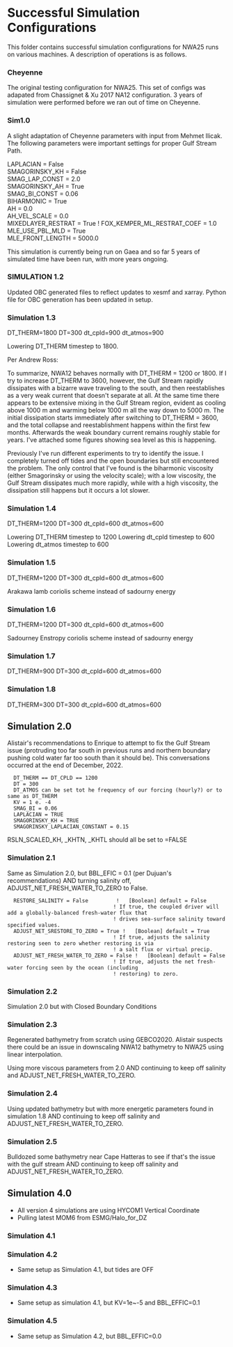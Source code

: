 # Successful Simulation Configurations


This folder contains successful simulation configurations for NWA25 runs on various machines. A description of operations is as follows.

### Cheyenne

The original testing configuration for NWA25. This set of configs was adapated from Chassignet & Xu 2017 NA12 configuration. 3 years of simulation were performed before we ran out of time on Cheyenne. 

### Sim1.0

A slight adaptation of Cheyenne parameters with input from Mehmet Ilicak. The following parameters were important settings for proper Gulf Stream Path.

  LAPLACIAN = False                                   
  SMAGORINSKY_KH = False                                
  SMAG_LAP_CONST = 2.0       
  SMAGORINSKY_AH = True                                                         
  SMAG_BI_CONST = 0.06                                                           
  BIHARMONIC = True                                                               
  AH = 0.0                                              
  AH_VEL_SCALE = 0.0         
  MIXEDLAYER_RESTRAT = True      !
  FOX_KEMPER_ML_RESTRAT_COEF = 1.0
  MLE_USE_PBL_MLD = True          
  MLE_FRONT_LENGTH = 5000.0       

This simulation is currently being run on Gaea and so far 5 years of simulated time have been run, with more years ongoing.

### SIMULATION 1.2

Updated OBC generated files to reflect updates to xesmf and xarray. Python file for OBC generation has been updated in setup.

### Simulation 1.3

  DT_THERM=1800
  DT=300
  dt_cpld=900
  dt_atmos=900

Lowering DT_THERM timestep to 1800.

Per Andrew Ross:

To summarize, NWA12 behaves normally with DT_THERM = 1200 or 1800. If I try to increase DT_THERM to 3600, however, the Gulf Stream rapidly dissipates with a bizarre wave traveling to the south, and then reestablishes as a very weak current that doesn't separate at all. At the same time there appears to be extensive mixing in the Gulf Stream region, evident as cooling above 1000 m and warming below 1000 m all the way down to 5000 m. The initial dissipation starts immediately after switching to DT_THERM = 3600, and the total collapse and reestablishment happens within the first few months. Afterwards the weak boundary current remains roughly stable for years. I've attached some figures showing sea level as this is happening.

Previously I've run different experiments to try to identify the issue. I completely turned off tides and the open boundaries but still encountered the problem. The only control that I've found is the biharmonic viscosity (either Smagorinsky or using the velocity scale); with a low viscosity, the Gulf Stream dissipates much more rapidly, while with a high viscosity, the dissipation still happens but it occurs a lot slower.


### Simulation 1.4

  DT_THERM=1200
  DT=300
  dt_cpld=600
  dt_atmos=600

  Lowering DT_THERM timestep to 1200
  Lowering dt_cpld timestep to 600
  Lowering dt_atmos timestep to 600


### Simulation 1.5

  DT_THERM=1200
  DT=300
  dt_cpld=600
  dt_atmos=600

Arakawa lamb coriolis scheme instead of sadourny energy


### Simulation 1.6

  DT_THERM=1200
  DT=300
  dt_cpld=600
  dt_atmos=600

Sadourney Enstropy coriolis scheme instead of sadourny energy


### Simulation 1.7

DT_THERM=900
DT=300
dt_cpld=600
dt_atmos=600

### Simulation 1.8

DT_THERM=300
DT=300
dt_cpld=600
dt_atmos=600

## Simulation 2.0

Alistair's recommendations to Enrique to attempt to fix the Gulf Stream issue (protruding too far south in previous runs and northern boundary pushing cold water far too south than it should be). This conversations occurred at the end of December, 2022.

```
  DT_THERM == DT_CPLD == 1200
  DT = 300
  DT_ATMOS can be set tot he frequency of our forcing (hourly?) or to same as DT_THERM 
  KV = 1 e. -4
  SMAG_BI = 0.06
  LAPLACIAN = TRUE
  SMAGORINSKY_KH = TRUE
  SMAGORINSKY_LAPLACIAN_CONSTANT = 0.15
```

RSLN_SCALED_KH, _KHTN, _KHTL   should all be set to =FALSE


### Simulation 2.1

Same as Simulation 2.0, but BBL_EFIC = 0.1 (per Dujuan's recommendations) AND turning salinity off, ADJUST_NET_FRESH_WATER_TO_ZERO to False.

```  
  RESTORE_SALINITY = False         !   [Boolean] default = False
                                  ! If true, the coupled driver will add a globally-balanced fresh-water flux that
                                  ! drives sea-surface salinity toward specified values.
  ADJUST_NET_SRESTORE_TO_ZERO = True !   [Boolean] default = True
                                  ! If true, adjusts the salinity restoring seen to zero whether restoring is via
                                  ! a salt flux or virtual precip.
  ADJUST_NET_FRESH_WATER_TO_ZERO = False !   [Boolean] default = False
                                  ! If true, adjusts the net fresh-water forcing seen by the ocean (including
                                  ! restoring) to zero.
```


### Simulation 2.2

Simulation 2.0 but with Closed Boundary Conditions

### Simulation 2.3

Regenerated bathymetry from scratch using GEBCO2020. Alistair suspects there could be an issue in downscaling NWA12 bathymetry to NWA25 using linear interpolation.

Using more viscous parameters from 2.0 AND continuing to keep off salinity and ADJUST_NET_FRESH_WATER_TO_ZERO. 

### Simulation 2.4

Using updated bathymetry but with more energetic parameters found in simulation 1.8 AND continuing to keep off salinity and ADJUST_NET_FRESH_WATER_TO_ZERO. 

### Simulation 2.5

Bulldozed some bathymetry near Cape Hatteras to see if that's the issue with the gulf stream AND continuing to keep off salinity and ADJUST_NET_FRESH_WATER_TO_ZERO.

## Simulation 4.0

- All version 4 simulations are using HYCOM1 Vertical Coordinate
- Pulling latest MOM6 from ESMG/Halo_for_DZ

### Simulation 4.1 


### Simulation 4.2

- Same setup as Simulation 4.1, but tides are OFF

### Simulation 4.3

- Same setup as simulation 4.1, but KV=1e~-5 and BBL_EFFIC=0.1

### Simulation 4.5

- Same setup as Simulation 4.2, but BBL_EFFIC=0.0
